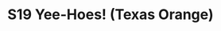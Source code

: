 ---
title: S19 Yee-Hoes! (Texas Orange)
permalink: "/teams/texas-orange"
teamslug: texas-orange
members:
- Samuel Brown
- Jenna Eagleson
- Stefanie Fleenor
- Jake Hendee
- Brian Hotchkiss (QB)
- Jeff Matarese
- Jorge Membreño
- Paul Pham
- Kori Saunders
- Stephen Stern
- Adam Strasberg (Captain)
- Devaughn Wilson
- RJ Martin
teamid: 7025
name: S19 Yee-Hoes!
color: Texas Orange
division: ''
---